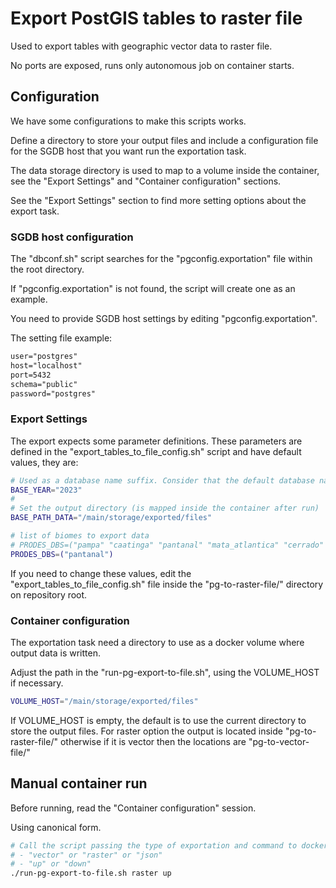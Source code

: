 # Export PostGIS tables to raster file

Used to export tables with geographic vector data to raster file.

No ports are exposed, runs only autonomous job on container starts.

## Configuration

We have some configurations to make this scripts works.

Define a directory to store your output files and include a configuration file for the SGDB host that you want run the exportation task.

The data storage directory is used to map to a volume inside the container, see the "Export Settings" and "Container configuration" sections.

See the "Export Settings" section to find more setting options about the export task.

### SGDB host configuration

The "dbconf.sh" script searches for the "pgconfig.exportation" file within the root directory.

If "pgconfig.exportation" is not found, the script will create one as an example.

You need to provide SGDB host settings by editing "pgconfig.exportation".

The setting file example:
```txt
user="postgres"
host="localhost"
port=5432
schema="public"
password="postgres"
```

### Export Settings

The export expects some parameter definitions. These parameters are defined in the "export_tables_to_file_config.sh" script and have default values, they are:

```sh
# Used as a database name suffix. Consider that the default database name is prodes_<biome>_nb_p<BASE_YEAR>
BASE_YEAR="2023"
#
# Set the output directory (is mapped inside the container after run)
BASE_PATH_DATA="/main/storage/exported/files"

# list of biomes to export data
# PRODES_DBS=("pampa" "caatinga" "pantanal" "mata_atlantica" "cerrado" "amazonia" "amazonia_legal")
PRODES_DBS=("pantanal")
```

If you need to change these values, edit the "export_tables_to_file_config.sh" file inside the "pg-to-raster-file/" directory on repository root.

### Container configuration

The exportation task need a directory to use as a docker volume where output data is written.

Adjust the path in the "run-pg-export-to-file.sh", using the VOLUME_HOST if necessary.
```sh
VOLUME_HOST="/main/storage/exported/files"
```

If VOLUME_HOST is empty, the default is to use the current directory to store the output files.
For raster option the output is located inside "pg-to-raster-file/" otherwise if it is vector then the locations are "pg-to-vector-file/"

## Manual container run

Before running, read the "Container configuration" session.

Using canonical form.
```sh
# Call the script passing the type of exportation and command to docker:
# - "vector" or "raster" or "json"
# - "up" or "down"
./run-pg-export-to-file.sh raster up
```